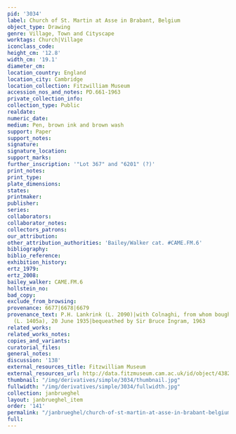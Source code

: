 ```yaml
---
pid: '3034'
label: Church of St. Martin at Asse in Brabant, Belgium
object_type: Drawing
genre: Village, Town and Cityscape
worktags: Church|Village
iconclass_code:
height_cm: '12.8'
width_cm: '19.1'
diameter_cm:
location_country: England
location_city: Cambridge
location_collection: Fitzwilliam Museum
accession_nos_and_notes: PD.661-1963
private_collection_info:
collection_type: Public
realdate:
numeric_date:
medium: Pen, brown ink and brown wash
support: Paper
support_notes:
signature:
signature_location:
support_marks:
further_inscription: '"Lot 367" and "6201" (?)'
print_notes:
print_type:
plate_dimensions:
states:
printmaker:
publisher:
series:
collaborators:
collaborator_notes:
collectors_patrons:
our_attribution:
other_attribution_authorities: 'Bailey/Walker cat. #CAME.FM.6'
bibliography:
biblio_reference:
exhibition_history:
ertz_1979:
ertz_2008:
bailey_walker: CAME.FM.6
hollstein_no:
bad_copy:
exclude_from_browsing:
provenance: 6677|6678|6679
provenance_text: P.H. Lankrink (L. 2090)|with Colnaghi, from whom bought by Ingram
  (L. 1405a), 20 June 1935|bequeathed by Sir Bruce Ingram, 1963
related_works:
related_works_notes:
copies_and_variants:
curatorial_files:
general_notes:
discussion: '138'
external_resources_title: Fitzwilliam Museum
external_resources_url: http://data.fitzmuseum.cam.ac.uk/id/object/4382
thumbnail: "/img/derivatives/simple/3034/thumbnail.jpg"
fullwidth: "/img/derivatives/simple/3034/fullwidth.jpg"
collection: janbrueghel
layout: janbrueghel_item
order: '141'
permalink: "/janbrueghel/church-of-st-martin-at-asse-in-brabant-belgium"
full:
---
```

